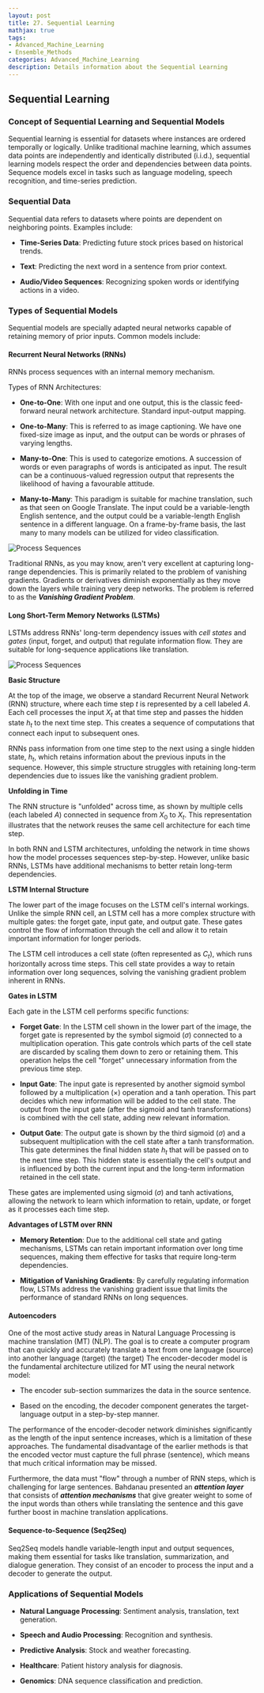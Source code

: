 ```yaml
---
layout: post
title: 27. Sequential Learning
mathjax: true
tags:
- Advanced_Machine_Learning
- Ensemble_Methods
categories: Advanced_Machine_Learning
description: Details information about the Sequential Learning
---
```


## Sequential Learning

### Concept of Sequential Learning and Sequential Models

Sequential learning is essential for datasets where instances are
ordered temporally or logically. Unlike traditional machine learning,
which assumes data points are independently and identically distributed
(i.i.d.), sequential learning models respect the order and dependencies
between data points. Sequence models excel in tasks such as language
modeling, speech recognition, and time-series prediction.

### Sequential Data

Sequential data refers to datasets where points are dependent on
neighboring points. Examples include:

-   **Time-Series Data**: Predicting future stock prices based on
    historical trends.

-   **Text**: Predicting the next word in a sentence from prior context.

-   **Audio/Video Sequences**: Recognizing spoken words or identifying
    actions in a video.

### Types of Sequential Models

Sequential models are specially adapted neural networks capable of
retaining memory of prior inputs. Common models include:

#### Recurrent Neural Networks (RNNs)

RNNs process sequences with an internal memory mechanism.

Types of RNN Architectures:

-   **One-to-One**: With one input and one output, this is the classic
    feed-forward neural network architecture. Standard input-output
    mapping.

-   **One-to-Many**: This is referred to as image captioning. We have
    one fixed-size image as input, and the output can be words or
    phrases of varying lengths.

-   **Many-to-One**: This is used to categorize emotions. A succession
    of words or even paragraphs of words is anticipated as input. The
    result can be a continuous-valued regression output that represents
    the likelihood of having a favourable attitude.

-   **Many-to-Many**: This paradigm is suitable for machine translation,
    such as that seen on Google Translate. The input could be a
    variable-length English sentence, and the output could be a
    variable-length English sentence in a different language. On a
    frame-by-frame basis, the last many to many models can be utilized
    for video classification.

![Process Sequences](/MLDL/assets/img/img/proc-seq.PNG)

Traditional RNNs, as you may know, aren't very excellent at capturing
long-range dependencies. This is primarily related to the problem of
vanishing gradients. Gradients or derivatives diminish exponentially as
they move down the layers while training very deep networks. The problem
is referred to as the ***Vanishing Gradient Problem***.


#### Long Short-Term Memory Networks (LSTMs)

LSTMs address RNNs' long-term dependency issues with *cell states* and
*gates* (input, forget, and output) that regulate information flow. They
are suitable for long-sequence applications like translation.

![Process Sequences](/MLDL/assets/img/img/rnn-vs-lstm.jpg)


**Basic Structure**

At the top of the image, we observe a standard Recurrent Neural Network
(RNN) structure, where each time step $t$ is represented by a cell
labeled $A$. Each cell processes the input $X_t$ at that time step and
passes the hidden state $h_t$ to the next time step. This creates a
sequence of computations that connect each input to subsequent ones.

RNNs pass information from one time step to the next using a single
hidden state, $h_t$, which retains information about the previous inputs
in the sequence. However, this simple structure struggles with retaining
long-term dependencies due to issues like the vanishing gradient
problem.


**Unfolding in Time**

The RNN structure is \"unfolded\" across time, as shown by multiple
cells (each labeled $A$) connected in sequence from $X_0$ to $X_t$. This
representation illustrates that the network reuses the same cell
architecture for each time step.

In both RNN and LSTM architectures, unfolding the network in time shows
how the model processes sequences step-by-step. However, unlike basic
RNNs, LSTMs have additional mechanisms to better retain long-term
dependencies.


**LSTM Internal Structure**

The lower part of the image focuses on the LSTM cell's internal
workings. Unlike the simple RNN cell, an LSTM cell has a more complex
structure with multiple gates: the forget gate, input gate, and output
gate. These gates control the flow of information through the cell and
allow it to retain important information for longer periods.

The LSTM cell introduces a cell state (often represented as $C_t$),
which runs horizontally across time steps. This cell state provides a
way to retain information over long sequences, solving the vanishing
gradient problem inherent in RNNs.


**Gates in LSTM**

Each gate in the LSTM cell performs specific functions:

-   **Forget Gate**: In the LSTM cell shown in the lower part of the
    image, the forget gate is represented by the symbol sigmoid
    ($\sigma$) connected to a multiplication operation. This gate
    controls which parts of the cell state are discarded by scaling them
    down to zero or retaining them. This operation helps the cell
    \"forget\" unnecessary information from the previous time step.

-   **Input Gate**: The input gate is represented by another sigmoid
    symbol followed by a multiplication (×) operation and a tanh
    operation. This part decides which new information will be added to
    the cell state. The output from the input gate (after the sigmoid
    and tanh transformations) is combined with the cell state, adding
    new relevant information.

-   **Output Gate**: The output gate is shown by the third sigmoid
    ($\sigma$) and a subsequent multiplication with the cell state after
    a tanh transformation. This gate determines the final hidden state
    $h_t$ that will be passed on to the next time step. This hidden
    state is essentially the cell's output and is influenced by both the
    current input and the long-term information retained in the cell
    state.

These gates are implemented using sigmoid ($\sigma$) and tanh
activations, allowing the network to learn which information to retain,
update, or forget as it processes each time step.

**Advantages of LSTM over RNN**

-   **Memory Retention**: Due to the additional cell state and gating
    mechanisms, LSTMs can retain important information over long time
    sequences, making them effective for tasks that require long-term
    dependencies.

-   **Mitigation of Vanishing Gradients**: By carefully regulating
    information flow, LSTMs address the vanishing gradient issue that
    limits the performance of standard RNNs on long sequences.

#### Autoencoders

One of the most active study areas in Natural Language Processing is
machine translation (MT) (NLP). The goal is to create a computer program
that can quickly and accurately translate a text from one language
(source) into another language (target) (the target) The encoder-decoder
model is the fundamental architecture utilized for MT using the neural
network model:

-   The encoder sub-section summarizes the data in the source sentence.

-   Based on the encoding, the decoder component generates the
    target-language output in a step-by-step manner.

The performance of the encoder-decoder network diminishes significantly
as the length of the input sentence increases, which is a limitation of
these approaches. The fundamental disadvantage of the earlier methods is
that the encoded vector must capture the full phrase (sentence), which
means that much critical information may be missed.

Furthermore, the data must "flow" through a number of RNN steps, which
is challenging for large sentences. Bahdanau presented an ***attention
layer*** that consists of ***attention mechanisms*** that give greater
weight to some of the input words than others while translating the
sentence and this gave further boost in machine translation
applications.

#### Sequence-to-Sequence (Seq2Seq)

Seq2Seq models handle variable-length input and output sequences, making
them essential for tasks like translation, summarization, and dialogue
generation. They consist of an encoder to process the input and a
decoder to generate the output.

### Applications of Sequential Models

-   **Natural Language Processing**: Sentiment analysis, translation,
    text generation.

-   **Speech and Audio Processing**: Recognition and synthesis.

-   **Predictive Analysis**: Stock and weather forecasting.

-   **Healthcare**: Patient history analysis for diagnosis.

-   **Genomics**: DNA sequence classification and prediction.

